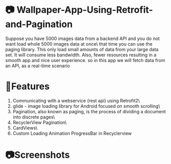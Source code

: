 # 📷 Wallpaper-App-Using-Retrofit-and-Pagination

Suppose you have 5000 images data from a backend API and you do not want load whole 5000 images data at once\ that time you can use the paging library. This only load small amounts of data from your large data set. It will consume less bandwidth. Also, fewer resources resulting in a smooth app and nice user experience.
so in this app we will fetch data from an API, as a real-time scenario

# 📲Features
1. Communicating with a webservice (rest api) using Retrofit2\
2. glide - image loading library for Android focused on smooth scrolling\
3. Pagination, also known as paging, is the process of dividing a document into discrete pages\
4. RecyclerView Pagination\
5. CardViews\
6. Custom Loading Animation ProgressBar in Recyclerview

# 📷Screenshots


